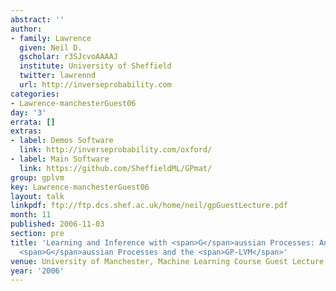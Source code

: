 ```yaml
---
abstract: ''
author:
- family: Lawrence
  given: Neil D.
  gscholar: r3SJcvoAAAAJ
  institute: University of Sheffield
  twitter: lawrennd
  url: http://inverseprobability.com
categories:
- Lawrence-manchesterGuest06
day: '3'
errata: []
extras:
- label: Demos Software
  link: http://inverseprobability.com/oxford/
- label: Main Software
  link: https://github.com/SheffieldML/GPmat/
group: gplvm
key: Lawrence-manchesterGuest06
layout: talk
linkpdf: ftp://ftp.dcs.shef.ac.uk/home/neil/gpGuestLecture.pdf
month: 11
published: 2006-11-03
section: pre
title: 'Learning and Inference with <span>G</span>aussian Processes: An Overview of
  <span>G</span>aussian Processes and the <span>GP-LVM</span>'
venue: University of Manchester, Machine Learning Course Guest Lecture
year: '2006'
---
```

